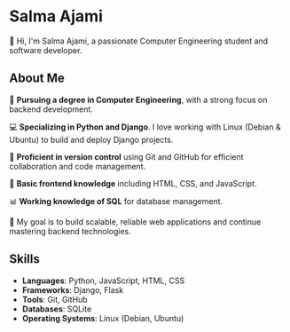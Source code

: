 
# Salma Ajami

👋 Hi, I'm Salma Ajami, a passionate Computer Engineering student and software developer.

## About Me

🚀 **Pursuing a degree in Computer Engineering**, with a strong focus on backend development.

💻 **Specializing in Python and Django**. I love working with Linux (Debian & Ubuntu) to build and deploy Django projects.

🔧 **Proficient in version control** using Git and GitHub for efficient collaboration and code management.

🎨 **Basic frontend knowledge** including HTML, CSS, and JavaScript. 

📊 **Working knowledge of SQL** for database management.

🎯 My goal is to build scalable, reliable web applications and continue mastering backend technologies.

## Skills

- **Languages**: Python, JavaScript, HTML, CSS
- **Frameworks**: Django, Flask
- **Tools**: Git, GitHub
- **Databases**: SQLite
- **Operating Systems**: Linux (Debian, Ubuntu)



